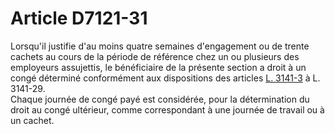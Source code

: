 # Article D7121-31

  
Lorsqu'il justifie d'au moins quatre semaines d'engagement ou de trente cachets au cours de la période de référence chez un ou plusieurs des employeurs assujettis, le bénéficiaire de la présente section a droit à un congé déterminé conformément aux dispositions des articles [L. 3141-3][1] à L. 3141-29.   
Chaque journée de congé payé est considérée, pour la détermination du droit au congé ultérieur, comme correspondant à une journée de travail ou à un cachet.

 [1]: /affichCodeArticle.do?cidTexte=LEGITEXT000006072050&idArticle=LEGIARTI000006902640&dateTexte=&categorieLien=cid